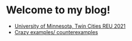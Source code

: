 # Welcome to my blog!

* [University of Minnesota, Twin Cities REU 2021](UMNblog.md)
* [Crazy examples/ counterexamples](examples.md)
